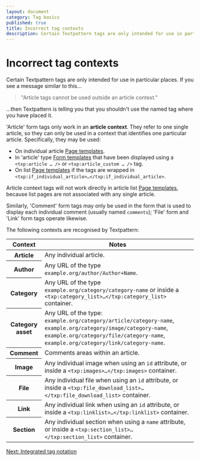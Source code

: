 ```yaml
---
layout: document
category: Tag basics
published: true
title: Incorrect tag contexts
description: Certain Textpattern tags are only intended for use in particular places.
---
```


# Incorrect tag contexts

Certain Textpattern tags are only intended for use in particular places. If you see a message similar to this…

> "Article tags cannot be used outside an article context."

…then Textpattern is telling you that you shouldn't use the named tag where you have placed it.

'Article' form tags only work in an **article context**. They refer to one single article, so they can only be used in a context that identifies one particular article. Specifically, they may be used:

* On individual article [Page templates](https://docs.textpattern.io/themes/page-templates-explained).
* In 'article' type [Form templates](https://docs.textpattern.io/themes/form-templates-explained) that have been displayed using a `<txp:article … />` or `<txp:article_custom … />` tag.
* On list [Page templates](https://docs.textpattern.io/themes/page-templates-explained) if the tags are wrapped in `<txp:if_individual_article>…</txp:if_individual_article>`.

Article context tags will not work directly in article list [Page templates](https://docs.textpattern.io/themes/page-templates-explained), because list pages are not associated with any single article.

Similarly, 'Comment' form tags may only be used in the form that is used to display each individual comment (usually named `comments`); 'File' form and 'Link' form tags operate likewise.

The following contexts are recognised by Textpattern:

<div class="tabular-data" itemscope itemtype="https://schema.org/Table">
    <table>
        <thead>
            <tr>
                <th class="t25" scope="col">Context</th>
                <th scope="col">Notes</th>
            </tr>
        </thead>
        <tbody>
            <tr>
                <th scope="row">Article</th>
                <td>Any individual article.</td>
            </tr>
            <tr>
                <th scope="row">Author</th>
                <td>Any URL of the type <code>example.org/author/Author+Name</code>.</td>
            </tr>
            <tr>
                <th scope="row">Category</th>
                <td>Any URL of the type <code>example.org/category/category-name</code> or inside a <code>&lt;txp:category_list&gt;…&lt;/txp:category_list&gt;</code> container.</td>
            </tr>
            <tr>
                <th scope="row">Category asset</th>
                <td>Any URL of the type: <code>example.org/category/article/category-name</code>, <code>example.org/category/image/category-name</code>, <code>example.org/category/file/category-name</code>, <code>example.org/category/link/category-name</code>.</td>
            </tr>
            <tr>
                <th scope="row">Comment</th>
                <td>Comments areas within an article.</td>
            </tr>
            <tr>
                <th scope="row">Image</th>
                <td>Any individual image when using an <code>id</code> attribute, or inside a <code>&lt;txp:images&gt;…&lt;/txp:images&gt;</code> container.</td>
            </tr>
            <tr>
                <th scope="row">File</th>
                <td>Any individual file when using an <code>id</code> attribute, or inside a <code>&lt;txp:file_download_list&gt;…&lt;/txp:file_download_list&gt;</code> container.</td>
            </tr>
            <tr>
                <th scope="row">Link</th>
                <td>Any individual link when using an <code>id</code> attribute, or inside a <code>&lt;txp:linklist&gt;…&lt;/txp:linklist&gt;</code> container.</td>
            </tr>
            <tr>
                <th scope="row">Section</th>
                <td>Any individual section when using a <code>name</code> attribute, or inside a <code>&lt;txp:section_list&gt;…&lt;/txp:section_list&gt;</code> container.</td>
            </tr>
        </tbody>
    </table>
</div>

[Next: Integrated tag notation](integrated-tag-notation)
